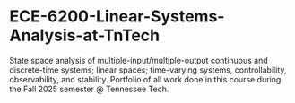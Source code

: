 # ECE-6200-Linear-Systems-Analysis-at-TnTech
State space analysis of multiple-input/multiple-output continuous and discrete-time systems; linear spaces; time-varying systems, controllability, observability, and stability. Portfolio of all work done in this course during the Fall 2025 semester @ Tennessee Tech.
